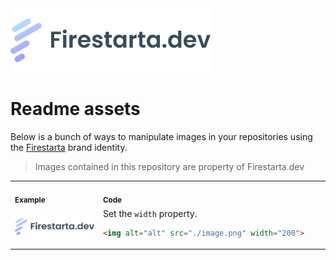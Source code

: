 <picture>
<source media="(prefers-color-scheme: dark)" srcset="./assets/logo-dark.png">
<img alt="Firestarta.dev" src="./assets/logo-light.png" width="320">
</picture>

# Readme assets

Below is a bunch of ways to manipulate images in your repositories using the [Firestarta](https://firestarta.dev) brand identity.
> Images contained in this repository are property of Firestarta.dev

<table>
<tr>
<th align="left">
<img width="441" height="1">
<small>
Example
</small>
</th>
<th align="left">
<img width="441" height="1">
<small>
Code
</small>
</th>
</tr>
<tr>
<td>
<picture>
<source media="(prefers-color-scheme: dark)" srcset="./assets/logo-dark.png">
<img alt="Firestarta.dev" src="./assets/logo-light.png" width="200">
</picture>
</td>
<td>
Set the <code>width</code> property.

```html
<img alt="alt" src="./image.png" width="200">
```
</td>
</tr>

</table>
